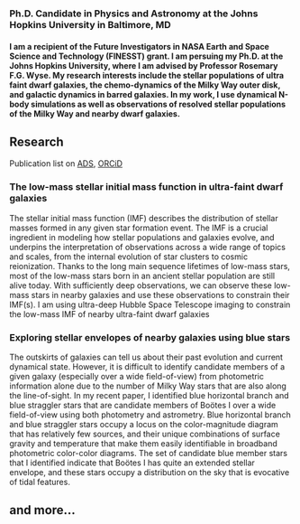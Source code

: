### Ph.D. Candidate in Physics and Astronomy at the Johns Hopkins University in Baltimore, MD

#### I am a recipient of the Future Investigators in NASA Earth and Space Science and Technology (FINESST) grant. I am persuing my Ph.D. at the Johns Hopkins University, where I am advised by Professor Rosemary F.G. Wyse. My research interests include the stellar populations of ultra faint dwarf galaxies, the chemo-dynamics of the Milky Way outer disk, and galactic dynamics in barred galaxies. In my work, I use dynamical N-body simulations as well as observations of resolved stellar populations of the Milky Way and nearby dwarf galaxies.

## Research
Publication list on [ADS](https://ui.adsabs.harvard.edu/search/fq=%7B!type%3Daqp%20v%3D%24fq_database%7D&fq_database=database%3A%20astronomy&q=author%3A(%22filion%2C%20c%22)&sort=date%20desc%2C%20bibcode%20desc&p_=0), [ORCiD](https://orcid.org/0000-0001-5522-5029)

### The low-mass stellar initial mass function in ultra-faint dwarf galaxies
The stellar initial mass function (IMF) describes the distribution of stellar masses formed in any given star formation event. The IMF is a crucial ingredient in modeling how stellar populations and galaxies evolve, and underpins the interpretation of observations across a wide range of topics and scales, from the internal evolution of star clusters to cosmic reionization. Thanks to the long main sequence lifetimes of low-mass stars, most of the low-mass stars born in an ancient stellar population are still alive today. With sufficiently deep observations, we can observe these low-mass stars in nearby galaxies and use these observations to constrain their IMF(s). I am using ultra-deep Hubble Space Telescope imaging to constrain the low-mass IMF of nearby ultra-faint dwarf galaxies 

### Exploring stellar envelopes of nearby galaxies using blue stars
The outskirts of galaxies can tell us about their past evolution and current dynamical state. However, it is difficult to identify candidate members of a given galaxy (especially over a wide field-of-view) from photometric information alone due to the number of Milky Way stars that are also along the line-of-sight. In my recent paper, I identified blue horizontal branch and blue straggler stars that are candidate members of Boötes I over a wide field-of-view using both photometry and astrometry. Blue horizontal branch and blue straggler stars occupy a locus on the color-magnitude diagram that has relatively few sources, and their unique combinations of surface gravity and temperature that make them easily identifiable in broadband photometric color-color diagrams. The set of candidate blue member stars that I identified indicate that Boötes I has quite an extended stellar envelope, and these stars occupy a distribution on the sky that is evocative of tidal features.

## and more...
